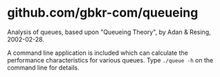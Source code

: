 github.com/gbkr-com/queueing
===

Analysis of queues, based upon "Queueing Theory", by Adan & Resing, 2002-02-28.

A command line application is included which can calculate the performance
characteristics for various queues. Type `./queue -h` on the command line for details.